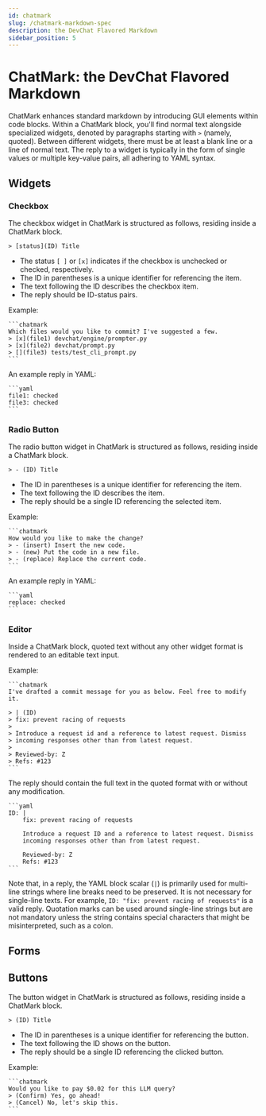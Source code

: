 ```yaml
---
id: chatmark
slug: /chatmark-markdown-spec
description: the DevChat Flavored Markdown
sidebar_position: 5
---
```


# ChatMark: the DevChat Flavored Markdown

ChatMark enhances standard markdown by introducing GUI elements within code blocks. Within a ChatMark block, you'll find normal text alongside specialized widgets, denoted by paragraphs starting with `>` (namely, quoted). Between different widgets, there must be at least a blank line or a line of normal text. The reply to a widget is typically in the form of single values or multiple key-value pairs, all adhering to YAML syntax.

## Widgets

### Checkbox

The checkbox widget in ChatMark is structured as follows, residing inside a ChatMark block.

`> [status](ID) Title`

- The status `[ ]` or `[x]` indicates if the checkbox is unchecked or checked, respectively.
- The ID in parentheses is a unique identifier for referencing the item.
- The text following the ID describes the checkbox item.
- The reply should be ID-status pairs.

Example:

````
```chatmark
Which files would you like to commit? I've suggested a few.
> [x](file1) devchat/engine/prompter.py
> [x](file2) devchat/prompt.py
> [](file3) tests/test_cli_prompt.py
```
````

An example reply in YAML:

````
```yaml
file1: checked
file3: checked
```
````

### Radio Button

The radio button widget in ChatMark is structured as follows, residing inside a ChatMark block.

`> - (ID) Title`

- The ID in parentheses is a unique identifier for referencing the item.
- The text following the ID describes the item.
- The reply should be a single ID referencing the selected item.

Example:

````
```chatmark
How would you like to make the change?
> - (insert) Insert the new code.
> - (new) Put the code in a new file.
> - (replace) Replace the current code.
```
````

An example reply in YAML:

````
```yaml
replace: checked
```
````

### Editor

Inside a ChatMark block, quoted text without any other widget format is rendered to an editable text input.

Example:

````
```chatmark
I've drafted a commit message for you as below. Feel free to modify it.

> | (ID)
> fix: prevent racing of requests
>
> Introduce a request id and a reference to latest request. Dismiss
> incoming responses other than from latest request.
>
> Reviewed-by: Z
> Refs: #123
```
````

The reply should contain the full text in the quoted format with or without any modification.

````
```yaml
ID: |
    fix: prevent racing of requests
    
    Introduce a request ID and a reference to latest request. Dismiss
    incoming responses other than from latest request.
    
    Reviewed-by: Z
    Refs: #123
```
````

Note that, in a reply, the YAML block scalar (`|`) is primarily used for multi-line strings where line breaks need to be preserved. It is not necessary for single-line texts. For example, `ID: "fix: prevent racing of requests"` is a valid reply. Quotation marks can be used around single-line strings but are not mandatory unless the string contains special characters that might be misinterpreted, such as a colon.

## Forms

## Buttons

The button widget in ChatMark is structured as follows, residing inside a ChatMark block.

`> (ID) Title`
- The ID in parentheses is a unique identifier for referencing the button.
- The text following the ID shows on the button.
- The reply should be a single ID referencing the clicked button.

Example:

````
```chatmark
Would you like to pay $0.02 for this LLM query?
> (Confirm) Yes, go ahead!
> (Cancel) No, let's skip this.
```
````
